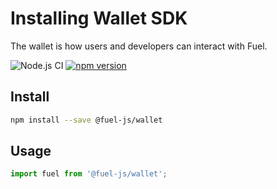 Installing Wallet SDK
===

The wallet is how users and developers can interact with Fuel.

![Node.js CI](https://github.com/FuelLabs/yulp/workflows/Node.js%20CI/badge.svg)
[![npm version](https://badge.fury.io/js/yulp.svg)](https://badge.fury.io/js/yulp)

Install
---

```bash
npm install --save @fuel-js/wallet
```

Usage
---

```js
import fuel from '@fuel-js/wallet';
```
